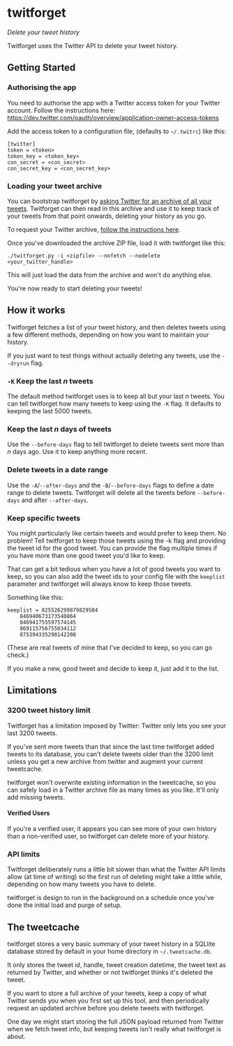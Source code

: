 # twitforget
*Delete your tweet history*

Twitforget uses the Twitter API to delete your tweet history.

## Getting Started

### Authorising the app

You need to authorise the app with a Twitter access token for your
Twitter account. Follow the instructions here:
https://dev.twitter.com/oauth/overview/application-owner-access-tokens

Add the access token to a configuration file, (defaults to ```~/.twitrc```) like
this:

```
[twitter]
token = <token>
token_key = <token_key>
con_secret = <con_secret>
con_secret_key = <con_secret_key>
```

### Loading your tweet archive

You can bootstrap twitforget by [asking Twitter for an archive of all your tweets](https://help.twitter.com/en/managing-your-account/how-to-download-your-twitter-archive).
Twitforget can then read in this archive and use it to keep track of your tweets
from that point onwards, deleting your history as you go.

To request your Twitter archive, [follow the instructions here](https://help.twitter.com/en/managing-your-account/how-to-download-your-twitter-archive).

Once you've downloaded the archive ZIP file, load it with twitforget like this:

```
./twitforget.py -i <zipfile> --nofetch --nodelete <your_twitter_handle>
```
This will just load the data from the archive and won't do anything else.

You're now ready to start deleting your tweets!

## How it works
Twitforget fetches a list of your tweet history, and then deletes tweets using a
few different methods, depending on how you want to maintain your history.

If you just want to test things without actually deleting any tweets,
use the ```--dryrun``` flag.

### ```-K``` Keep the last _n_ tweets

The default method twitforget uses is to keep all but your last _n_ tweets. You
can tell twitforget how many tweets to keep using the ```-K``` flag. It defaults to keeping the last 5000 tweets.

### Keep the last _n_ days of tweets

Use the ```--before-days``` flag to tell twitforget to delete tweets sent more
than _n_ days ago. Use it to keep anything more recent.

### Delete tweets in a date range

Use the ```-A```/```--after-days``` and the ```-B```/```--before-days``` flags
to define a date range to delete tweets. Twitforget will delete all the tweets
before ```--before-days``` and after ```--after-days```.

### Keep specific tweets

You might particularly like certain tweets and would prefer to keep them. No
problem! Tell twitforget to keep those tweets using the -k flag and providing
the tweet id for the good tweet. You can provide the flag multiple times if you
have more than one good tweet you'd like to keep.

That can get a bit tedious when you have a lot of good tweets you want to keep,
so you can also add the tweet ids to your config file with the ```keeplist```
parameter and twitforget will always know to keep those tweets.

Something like this:
```
keeplist = 825526299879829504
    846940673173540864
    846941755597574145
    869115756755034112
    875394335298142208
```
(These are real tweets of mine that I've decided to keep, so you can go check.)

If you make a new, good tweet and decide to keep it, just add it to the list.

## Limitations

### 3200 tweet history limit

Twitforget has a limitation imposed by Twitter: Twitter only lets you see your
last 3200 tweets.

If you've sent more tweets than that since the last time twitforget added tweets
to its database, you can't delete tweets older than the 3200 limit unless you
get a new archive from twitter and augment your current tweetcache.

twitforget won't overwrite existing information in the tweetcache, so you can
safely load in a Twitter archive file as many times as you like. It'll only add
missing tweets.

#### Verified Users

If you're a verified user, it appears you can see more of your own history
than a non-verified user, so twitforget can delete more of your history.

### API limits

Twitforget deliberately runs a little bit slower than what the Twitter API
limits allow (at time of writing) so the first run of deleting might take a
little while, depending on how many tweets you have to delete.

twitforget is design to run in the background on a schedule once you've done the
initial load and purge of setup.

## The tweetcache

twitforget stores a very basic summary of your tweet history in a SQLlite
database stored by default in your home directory in `~/.tweetcache.db`.

It only stores the tweet id, handle, tweet creation datetime, the tweet text as returned by Twitter, and whether or not twitforget thinks it's deleted the tweet.

If you want to store a full archive of your tweets, keep a copy of what Twitter
sends you when you first set up this tool, and then periodically request an updated
archive before you delete tweets with twitforget.

One day we might start storing the full JSON payload returned from Twitter when
we fetch tweet info, but keeping tweets isn't really what twitforget is about.